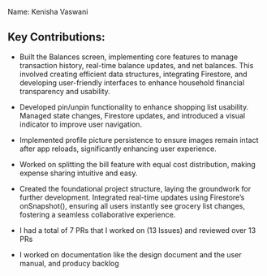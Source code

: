 
Name: Kenisha Vaswani
## Key Contributions:


  - Built the Balances screen, implementing core features to manage transaction history, real-time balance updates, and net balances. This involved creating efficient data structures, integrating Firestore, and developing user-friendly interfaces to enhance household financial transparency and usability.

  - Developed pin/unpin functionality to enhance shopping list usability. Managed state changes, Firestore updates, and introduced a visual indicator to improve user navigation.
    
  - Implemented profile picture persistence to ensure images remain intact after app reloads, significantly enhancing user experience.
    
  - Worked on splitting the bill feature with equal cost distribution, making expense sharing intuitive and easy.

  - Created the foundational project structure, laying the groundwork for further development. Integrated real-time updates using Firestore’s onSnapshot(), ensuring all users instantly see grocery list changes, fostering a seamless collaborative experience.

  - I had a total of 7 PRs that I worked on (13 Issues) and reviewed over 13 PRs

  - I worked on documentation like the design document and the user manual, and producy backlog

